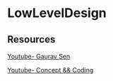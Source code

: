 # LowLevelDesign
## Resources
[Youtube- Gaurav Sen](https://www.youtube.com/playlist?list=PLMCXHnjXnTnvQVh7WsgZ8SurU1O2v_UM7)

[Youtube- Concept && Coding](https://www.youtube.com/playlist?list=PL6W8uoQQ2c61X_9e6Net0WdYZidm7zooW)

